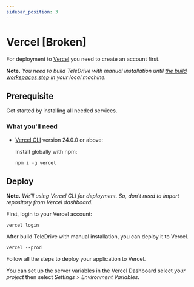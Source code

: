 ```yaml
---
sidebar_position: 3
---
```


# Vercel **[Broken]**

For deployment to [Vercel](https://vercel.com/) you need to create an account first.

**Note.** *You need to build TeleDrive with manual installation until [the build workspaces step](/docs/Installation/manual#build) in your local machine.*

## Prerequisite

Get started by installing all needed services.

### What you'll need

- [Vercel CLI](https://vercel.com/docs/cli) version 24.0.0 or above:

  Install globally with npm:

  ```shell
  npm i -g vercel
  ```

## Deploy

**Note.** *We'll using Vercel CLI for deployment. So, don't need to import repository from Vercel dashboard.*

First, login to your Vercel account:

```shell
vercel login
```

After build TeleDrive with manual installation, you can deploy it to Vercel.

```shell
vercel --prod
```

Follow all the steps to deploy your application to Vercel.

You can set up the server variables in the Vercel Dashboard select *your project* then select *Settings > Environment Variables*.